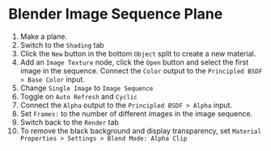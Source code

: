 # Blender Image Sequence Plane

1. Make a plane.
2. Switch to the `Shading` tab
3. Click the `New` button in the bottom `Object` split to create a new material.
4. Add an `Image Texture` node, click the `Open` button and select the first image in the sequence. Connect the `Color` output to the `Principled BSDF > Base Color` input.
5. Change `Single Image` to `Image Sequence`
6. Toggle on `Auto Refresh` and `Cyclic`
7. Connect the `Alpha` output to the `Principled BSDF > Alpha` input.
8. Set `Frames:` to the number of different images in the image sequence.
9. Switch back to the `Render` tab
10. To remove the black background and display transparency, set `Material Properties > Settings > Blend Mode: Alpha Clip`